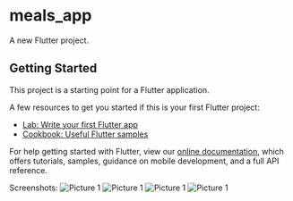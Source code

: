 # meals_app

A new Flutter project.

## Getting Started

This project is a starting point for a Flutter application.

A few resources to get you started if this is your first Flutter project:

- [Lab: Write your first Flutter app](https://flutter.dev/docs/get-started/codelab)
- [Cookbook: Useful Flutter samples](https://flutter.dev/docs/cookbook)

For help getting started with Flutter, view our
[online documentation](https://flutter.dev/docs), which offers tutorials,
samples, guidance on mobile development, and a full API reference.


Screenshots: 
![Picture 1](./assets/github_meals_app_screenShots/mealsapp1.jpeg)
![Picture 1](./assets/github_meals_app_screenShots/mealsapp2.jpeg)
![Picture 1](./assets/github_meals_app_screenShots/mealsapp3.jpeg)
![Picture 1](./assets/github_meals_app_screenShots/mealsapp4.jpeg)

